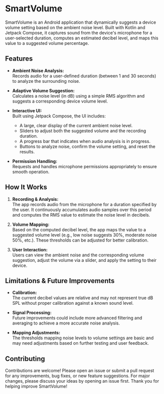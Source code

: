 # SmartVolume

SmartVolume is an Android application that dynamically suggests a device volume setting based on the ambient noise level. Built with Kotlin and Jetpack Compose, it captures sound from the device's microphone for a user-selected duration, computes an estimated decibel level, and maps this value to a suggested volume percentage.

## Features

- **Ambient Noise Analysis:**  
  Records audio for a user-defined duration (between 1 and 30 seconds) to analyze the surrounding noise.

- **Adaptive Volume Suggestion:**  
  Calculates a noise level (in dB) using a simple RMS algorithm and suggests a corresponding device volume level.

- **Interactive UI:**  
  Built using Jetpack Compose, the UI includes:
  - A large, clear display of the current ambient noise level.
  - Sliders to adjust both the suggested volume and the recording duration.
  - A progress bar that indicates when audio analysis is in progress.
  - Buttons to analyze noise, confirm the volume setting, and reset the results.

- **Permission Handling:**  
  Requests and handles microphone permissions appropriately to ensure smooth operation.

## How It Works

1. **Recording & Analysis:**  
   The app records audio from the microphone for a duration specified by the user. It continuously accumulates audio samples over this period and computes the RMS value to estimate the noise level in decibels.

2. **Volume Mapping:**  
   Based on the computed decibel level, the app maps the value to a suggested volume level (e.g., low noise suggests 30%, moderate noise 50%, etc.). These thresholds can be adjusted for better calibration.

3. **User Interaction:**  
   Users can view the ambient noise and the corresponding volume suggestion, adjust the volume via a slider, and apply the setting to their device.

## Limitations & Future Improvements

- **Calibration:**  
  The current decibel values are relative and may not represent true dB SPL without proper calibration against a known sound level.

- **Signal Processing:**  
  Future improvements could include more advanced filtering and averaging to achieve a more accurate noise analysis.

- **Mapping Adjustments:**  
  The thresholds mapping noise levels to volume settings are basic and may need adjustments based on further testing and user feedback.

## Contributing

Contributions are welcome! Please open an issue or submit a pull request for any improvements, bug fixes, or new feature suggestions. For major changes, please discuss your ideas by opening an issue first. Thank you for helping improve SmartVolume!
